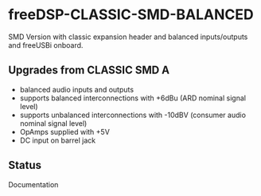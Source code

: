 # freeDSP-CLASSIC-SMD-BALANCED 
SMD Version with classic expansion header and balanced inputs/outputs and freeUSBi onboard.

## Upgrades from CLASSIC SMD A
- balanced audio inputs and outputs
- supports balanced interconnections with +6dBu (ARD nominal signal level)
- supports unbalanced interconnections with -10dBV (consumer audio nominal signal level)
- OpAmps supplied with +5V
- DC input on barrel jack

## Status
Documentation